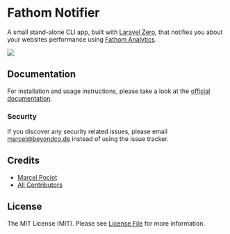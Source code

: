# Fathom Notifier

A small stand-alone CLI app, built with [Laravel Zero](https://laravel-zero.com/), that notifies you about your websites performance using [Fathom Analytics](http://usefathom.com/).

![](https://beyondco.de/img/docs/fathom-notifier/img/demo.jpeg)

## Documentation

For installation and usage instructions, please take a look at the [official documentation](https://beyondco.de/docs/fathom-notifier/).

### Security

If you discover any security related issues, please email marcel@beyondco.de instead of using the issue tracker.

## Credits

- [Marcel Pociot](https://github.com/mpociot)
- [All Contributors](../../contributors)

## License

The MIT License (MIT). Please see [License File](LICENSE.md) for more information.
